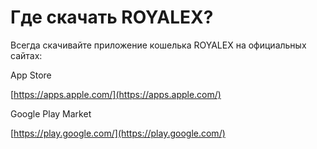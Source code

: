 # Где скачать ROYALEX?

Всегда скачивайте приложение кошелька ROYALEX на официальных сайтах:

App Store

[https://apps.apple.com/](https://apps.apple.com/)

Google Play Market

[https://play.google.com/](https://play.google.com/)
